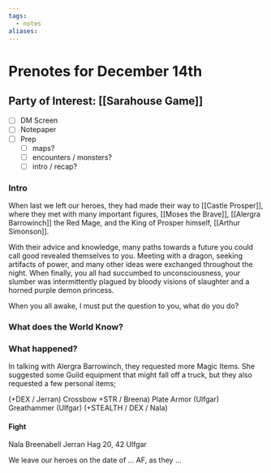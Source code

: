 ```yaml
---
tags:
  - notes
aliases:
---
```


# Prenotes for December 14th
## Party of Interest: [[Sarahouse Game]]
- [ ] DM Screen
- [ ] Notepaper
- [ ] Prep
	- [ ] maps?
	- [ ] encounters / monsters?
	- [ ] intro / recap?

### Intro
When last we left our heroes, they had made their way to [[Castle Prosper]], where they met with many important figures, [[Moses the Brave]], [[Alergra Barrowinch]] the Red Mage, and the King of Prosper himself, [[Arthur Simonson]]. 

With their advice and knowledge, many paths towards a future you could call good revealed themselves to you. Meeting with a dragon, seeking artifacts of power, and many other ideas were exchanged throughout the night. When finally, you all had succumbed to unconsciousness, your slumber was intermittently plagued by bloody visions of slaughter and a horned purple demon princess.

When you all awake, I must put the question to you, what do you do?

### What does the World Know?


### What happened?

In talking with Alergra Barrowinch, they requested more Magic Items. She suggested some Guild equipment that might fall off a truck, but they also requested a few personal items;

(+DEX / Jerran)
Crossbow
+STR / Breena)
Plate Armor (Ulfgar)
Greathammer (Ulfgar)
(+STEALTH / DEX / Nala)

#### Fight
Nala
Breenabell
Jerran
Hag 20, 42
Ulfgar

We leave our heroes on the date of ... AF, as they ...